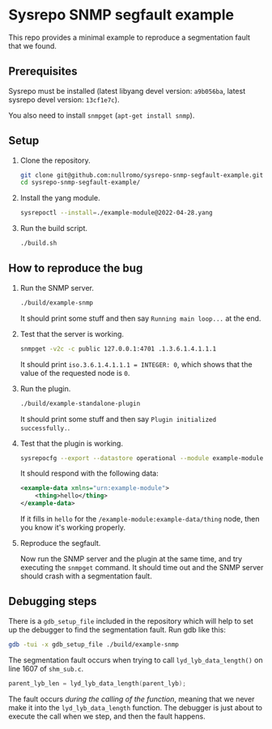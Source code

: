 # Sysrepo SNMP segfault example

This repo provides a minimal example to reproduce a segmentation fault that we
found.

## Prerequisites

Sysrepo must be installed (latest libyang devel version: `a9b056ba`, latest
sysrepo devel version: `13cf1e7c`).

You also need to install `snmpget` (`apt-get install snmp`).

## Setup

1. Clone the repository.

    ```bash
    git clone git@github.com:nullromo/sysrepo-snmp-segfault-example.git
    cd sysrepo-snmp-segfault-example/
    ```

1. Install the yang module.

    ```bash
    sysrepoctl --install=./example-module@2022-04-28.yang
    ```

1. Run the build script.

    ```bash
    ./build.sh
    ```

## How to reproduce the bug

1. Run the SNMP server.

    ```bash
    ./build/example-snmp
    ```

    It should print some stuff and then say `Running main loop...` at the end.

1. Test that the server is working.

    ```bash
    snmpget -v2c -c public 127.0.0.1:4701 .1.3.6.1.4.1.1.1
    ```

    It should print `iso.3.6.1.4.1.1.1 = INTEGER: 0`, which shows that the
    value of the requested node is `0`.

1. Run the plugin.

    ```bash
    ./build/example-standalone-plugin
    ```

    It should print some stuff and then say `Plugin initialized successfully.`.

1. Test that the plugin is working.

    ```bash
    sysrepocfg --export --datastore operational --module example-module
    ```

    It should respond with the following data:

    ```xml
    <example-data xmlns="urn:example-module">
        <thing>hello</thing>
    </example-data>
    ```

    If it fills in `hello` for the `/example-module:example-data/thing` node,
    then you know it's working properly.

1. Reproduce the segfault.

    Now run the SNMP server and the plugin at the same time, and try executing
    the `snmpget` command. It should time out and the SNMP server should crash
    with a segmentation fault.

## Debugging steps

There is a `gdb_setup_file` included in the repository which will help to set
up the debugger to find the segmentation fault. Run gdb like this:

```bash
gdb -tui -x gdb_setup_file ./build/example-snmp
```

The segmentation fault occurs when trying to call `lyd_lyb_data_length()` on
line 1607 of `shm_sub.c`.

```c
parent_lyb_len = lyd_lyb_data_length(parent_lyb);
```

The fault occurs *during the calling of the function*, meaning that we never
make it into the `lyd_lyb_data_length` function. The debugger is just about to
execute the call when we step, and then the fault happens.
